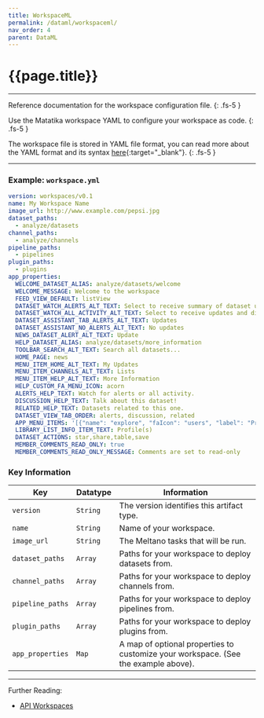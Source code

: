 ```yaml
---
title: WorkspaceML
permalink: /dataml/workspaceml/
nav_order: 4
parent: DataML
---
```


# {{page.title}}

---

Reference documentation for the workspace configuration file.
{: .fs-5 }

Use the Matatika workspace YAML to configure your workspace as code.
{: .fs-5 }

The workspace file is stored in YAML file format, you can read more about the YAML format and its syntax [here](https://yaml.org/){:target="_blank"}.
{: .fs-5 }

---

### Example: `workspace.yml`

```yaml
version: workspaces/v0.1
name: My Workspace Name
image_url: http://www.example.com/pepsi.jpg
dataset_paths:
  - analyze/datasets
channel_paths:
  - analyze/channels
pipeline_paths:
  - pipelines
plugin_paths:
  - plugins
app_properties:
  WELCOME_DATASET_ALIAS: analyze/datasets/welcome
  WELCOME_MESSAGE: Welcome to the workspace
  FEED_VIEW_DEFAULT: listView
  DATASET_WATCH_ALERTS_ALT_TEXT: Select to receive summary of dataset updates
  DATASET_WATCH_ALL_ACTIVITY_ALT_TEXT: Select to receive updates and discussion from this dataset
  DATASET_ASSISTANT_TAB_ALERTS_ALT_TEXT: Updates
  DATASET_ASSISTANT_NO_ALERTS_ALT_TEXT: No updates
  NEWS_DATASET_ALERT_ALT_TEXT: Update
  HELP_DATASET_ALIAS: analyze/datasets/more_information
  TOOLBAR_SEARCH_ALT_TEXT: Search all datasets...
  HOME_PAGE: news
  MENU_ITEM_HOME_ALT_TEXT: My Updates
  MENU_ITEM_CHANNELS_ALT_TEXT: Lists
  MENU_ITEM_HELP_ALT_TEXT: More Information
  HELP_CUSTOM_FA_MENU_ICON: acorn
  ALERTS_HELP_TEXT: Watch for alerts or all activity.
  DISCUSSION_HELP_TEXT: Talk about this dataset!
  RELATED_HELP_TEXT: Datasets related to this one.
  DATASET_VIEW_TAB_ORDER: alerts, discussion, related
  APP_MENU_ITEMS: '[{"name": "explore", "faIcon": "users", "label": "Profiles"}, {"name": "library", "faIcon": "list"}, {"name": "starred", "faIcon": "star"}]'
  LIBRARY_LIST_INFO_ITEM_TEXT: Profile(s)
  DATASET_ACTIONS: star,share,table,save
  MEMBER_COMMENTS_READ_ONLY: true
  MEMBER_COMMENTS_READ_ONLY_MESSAGE: Comments are set to read-only
```

### Key Information

Key               | Datatype | Information
----------------- | -------- | -----------
`version`         | `String` | The version identifies this artifact type.
`name `           | `String` | Name of your workspace. 
`image_url`       | `String` | The Meltano tasks that will be run.
`dataset_paths`   | `Array`  | Paths for your workspace to deploy datasets from.
`channel_paths`   | `Array`  | Paths for your workspace to deploy channels from.
`pipeline_paths`  | `Array`  | Paths for your workspace to deploy pipelines from.
`plugin_paths`    | `Array`  | Paths for your workspace to deploy plugins from.
`app_properties`  | `Map`    | A map of optional properties to customize your workspace. (See the example above).

---

Further Reading: 

- [API Workspaces]({{site.baseurl}}/api/resources/workspaces)
